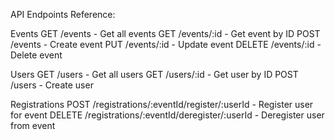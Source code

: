 API Endpoints Reference:

Events
GET /events - Get all events
GET /events/:id - Get event by ID
POST /events - Create event
PUT /events/:id - Update event
DELETE /events/:id - Delete event

Users
GET /users - Get all users
GET /users/:id - Get user by ID
POST /users - Create user

Registrations
POST /registrations/:eventId/register/:userId - Register user for event
DELETE /registrations/:eventId/deregister/:userId - Deregister user from event